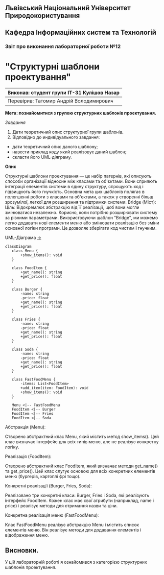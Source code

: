 ## Львівський Національний Університет Природокористування
## Кафедра Інформаційних систем та Технологій



### Звіт про виконання лабораторної роботи №12
# "Структурні шаблони проектування"



| Виконав: студент групи ІТ-31 Кулішов Назар     |
|----------------------------------------------|
| Перевірив: Татомир Андрій Володимирович      |



**Мета: познайомитися з групою структурних шаблонів проєктування.**


*Завдання*

1. Дати теоретичний опис структурної групи шаблонів.
2. Відповідно до индивідуального завдання:
- дати теоретичний опис даного шаблону;
- навести приклад коду який реалізовує даний шаблон;
- скласти його UML-діяграму.

**Опис**
 
Структурні шаблони проектування — це набір патернів, які описують способи організації відносин між класами та об'єктами. Вони сприяють інтеграції елементів системи в єдину структуру, спрощують код і підвищують його гнучкість. Основна мета цих шаблонів полягає в полегшенні роботи з класами та об'єктами, а також у створенні більш зрозумілої, легкої для розширення та підтримки системи.
Bridge (Міст):
Ціль: Відокремлює абстракцію від її реалізації, щоб вони могли змінюватися незалежно. Корисно, коли потрібно розширювати систему за різними параметрами.
Використовуючи шаблон "Bridge", ми можемо легко додавати нові елементи меню або змінювати реалізацію без зміни основної логіки програми. Це дозволяє зберігати код чистим і гнучким.

 UML-Діаграма [->](./lab12.py)
 ```mermaid
 classDiagram
    class Menu {
        +show_items(): void
    }

    class FoodItem {
        +get_name(): string
        +get_price(): float
    }

    class Burger {
        -name: string
        -price: float
        +get_name(): string
        +get_price(): float
    }

    class Fries {
        -name: string
        -price: float
        +get_name(): string
        +get_price(): float
    }

    class Soda {
        -name: string
        -price: float
        +get_name(): string
        +get_price(): float
    }

    class FastFoodMenu {
        -items: List<FoodItem>
        +add_item(item: FoodItem): void
        +show_items(): void
    }

    Menu <|-- FastFoodMenu
    FoodItem <|-- Burger
    FoodItem <|-- Fries
    FoodItem <|-- Soda
   ```
Абстракція (Menu):

Створено абстрактний клас Menu, який містить метод show_items(). Цей клас визначає інтерфейс для всіх типів меню, але не реалізує конкретну логіку.

Реалізація (FoodItem):

Створено абстрактний клас FoodItem, який визначає методи get_name() та get_price(). Цей клас слугує основою для всіх конкретних елементів меню (бургерів, картоплі фрі тощо).

Конкретні реалізації (Burger, Fries, Soda):

Реалізовано три конкретні класи: Burger, Fries і Soda, які реалізують інтерфейс FoodItem. Кожен клас має свої атрибути (наприклад, name і price) і реалізує методи для отримання назви та ціни.

Конкретна реалізація меню (FastFoodMenu):

Клас FastFoodMenu реалізує абстракцію Menu і містить список елементів меню. Він реалізує методи для додавання елементів і відображення меню.

## Висновки.

У цій лабораторній роботі я ознайомився з категорією структурних шаблонів проектування.


